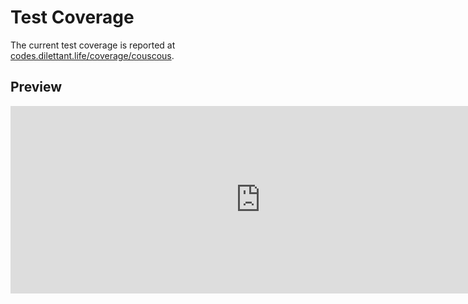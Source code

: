 # Test Coverage

The current test coverage is reported at <a href="https://codes.dilettant.life/coverage/couscous/" target="coverage">codes.dilettant.life/coverage/couscous</a>.

## Preview

<iframe width="800px" height="300px" style="border: 0px;" src="https://codes.dilettant.life/coverage/couscous/"></iframe>
